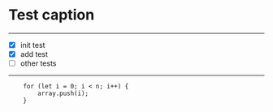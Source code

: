 # Test caption
___

- [X] init test
- [X] add test
- [ ] other tests

___

```JS
    for (let i = 0; i < n; i++) {
        array.push(i);
    }
```